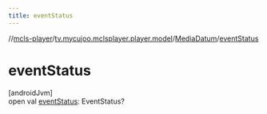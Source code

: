 ```yaml
---
title: eventStatus
---
```

//[mcls-player](../../../index.html)/[tv.mycujoo.mclsplayer.player.model](../index.html)/[MediaDatum](index.html)/[eventStatus](event-status.html)



# eventStatus



[androidJvm]\
open val [eventStatus](event-status.html): EventStatus?




